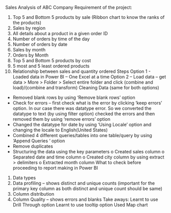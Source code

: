 Sales Analysis of ABC Company
Requirement of the project:
1.	Top 5 and Bottom 5 products by sale (Ribbon chart to know the ranks of the products)
2.	Sales by region
3.	All details about a product in a given order ID
4.	Number of orders by time of the day
5.	Number of orders by date
6.	Sales by month
7.	Orders by Month
8.	Top 5 and Bottom 5 products by cost
9.	5 most and 5 least ordered products
10.	Relationship between sales and quantity ordered
Steps
Option 1 - Loaded data in Power BI – One Excel at a time
Option 2 – Load data – get data > More > Folder > Select entire folder and click (combine and load)/(combine and transform)
Cleaning Data (same for both options)
-	Removed blank rows by using ‘Remove blank rows’ option
-	Check for errors – first check what is the error by clicking ‘keep errors’ option. In our case there was datatype error. So we converted the datatype to text (by using filter option) checked the errors and then removed them by using ‘remove errors’ option
-	Changed the datatype for date by using ‘Using Locale’ option and changing the locale to English(United States) 
-	Combined 4 different queries/tables into one table/query by using ‘Append Queries ‘ option
-	Remove duplicates
-	Structuring the data using the key parameters
o	Created sales column
o	Separated date and time column
o	Created city column by using extract > delimiters
o	Extracted month column
What to check before proceeding to report making in Power BI
1.	Data types
2.	Data profiling – shows distinct and unique counts (important for the primary key column as both distinct and unique count should be same)
3.	Column distribution
4.	Column Quality – shows errors and blanks
Take aways:
Learnt to use Drill Through option
Learnt to use tooltip option
Used Map chart
